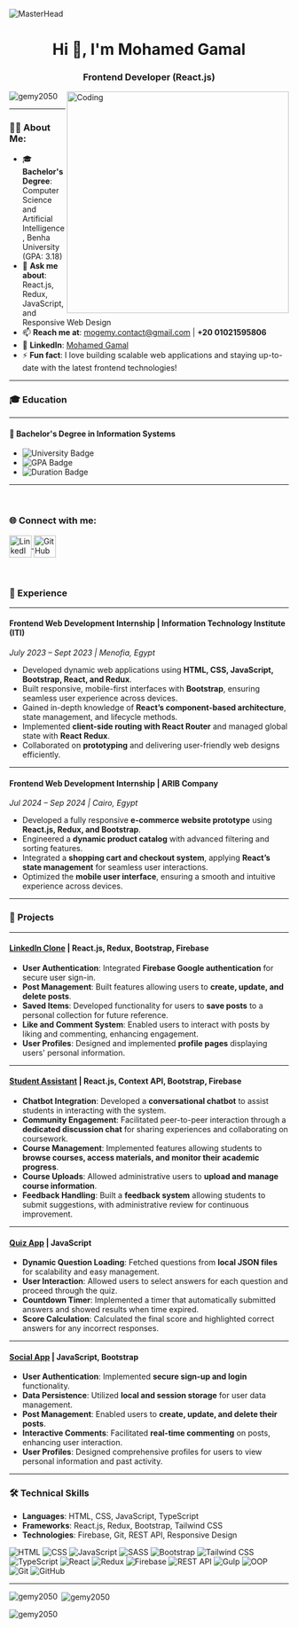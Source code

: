 ![MasterHead](https://i.redd.it/bpxxqqvps4h91.gif)
<h1 align="center">Hi 👋, I'm Mohamed Gamal</h1>
<h3 align="center">Frontend Developer (React.js)</h3>

<img align="right" alt="Coding" width="400" src="https://i.pinimg.com/originals/ee/ed/e2/eeede229147eb053fe863ef1cc7faf0b.gif" />

<p align="left"> 
  <img src="https://komarev.com/ghpvc/?username=gemy2050&label=Profile%20views&color=0e75b6&style=flat" alt="gemy2050" /> 
</p>

---

### 👨‍💻 About Me:
- 🎓 **Bachelor's Degree**: Computer Science and Artificial Intelligence, Benha University (GPA: 3.18)
- 💬 **Ask me about**: React.js, Redux, JavaScript, and Responsive Web Design  
- 📫 **Reach me at**: [mogemy.contact@gmail.com](mailto:mogemy.contact@gmail.com) | **+20 01021595806**  
- 🔗 **LinkedIn**: [Mohamed Gamal](https://www.linkedin.com/in/mohamed-gamal-18a006225/)
- ⚡ **Fun fact**: I love building scalable web applications and staying up-to-date with the latest frontend technologies!  

---

### 🎓 Education

---

#### 🏫 **Bachelor's Degree in Information Systems**

- ![University Badge](https://img.shields.io/badge/Beni_Suef_University-0055A4?style=flat&logo=university&logoColor=white)
- ![GPA Badge](https://img.shields.io/badge/GPA-3.1/4.0-brightgreen)
- ![Duration Badge](https://img.shields.io/badge/Duration-October%202021%20–%20July%202025-yellow)

---

<br>

<h3 align="left">🌐 Connect with me:</h3>
<p align="left">
  <a href="https://linkedin.com/in/mohamed-gamal-18a006225" target="_blank">
    <img align="center" src="https://raw.githubusercontent.com/rahuldkjain/github-profile-readme-generator/master/src/images/icons/Social/linked-in-alt.svg" alt="LinkedIn - Mohamed Gamal" height="40" width="40" />
  </a>
  <a href="https://github.com/gemy2050" target="_blank">
    <img align="center" src="https://raw.githubusercontent.com/rahuldkjain/github-profile-readme-generator/master/src/images/icons/Social/github.svg" alt="GitHub - Mohamed Gamal" height="40" width="40" />
  </a>
</p>

<br>


### 💼 Experience

---

#### Frontend Web Development Internship | Information Technology Institute (ITI)
*July 2023 – Sept 2023 | Menofia, Egypt*

- Developed dynamic web applications using **HTML, CSS, JavaScript, Bootstrap, React, and Redux**.
- Built responsive, mobile-first interfaces with **Bootstrap**, ensuring seamless user experience across devices.
- Gained in-depth knowledge of **React’s component-based architecture**, state management, and lifecycle methods.
- Implemented **client-side routing with React Router** and managed global state with **React Redux**.
- Collaborated on **prototyping** and delivering user-friendly web designs efficiently.

---

#### Frontend Web Development Internship | ARIB Company
*Jul 2024 – Sep 2024 | Cairo, Egypt*

- Developed a fully responsive **e-commerce website prototype** using **React.js, Redux, and Bootstrap**.
- Engineered a **dynamic product catalog** with advanced filtering and sorting features.
- Integrated a **shopping cart and checkout system**, applying **React’s state management** for seamless user interactions.
- Optimized the **mobile user interface**, ensuring a smooth and intuitive experience across devices.

---

### 🚀 Projects

---

#### [LinkedIn Clone](https://github.com/Gemy2050/Linkedin-Clone) | React.js, Redux, Bootstrap, Firebase
- **User Authentication**: Integrated **Firebase Google authentication** for secure user sign-in.
- **Post Management**: Built features allowing users to **create, update, and delete posts**.
- **Saved Items**: Developed functionality for users to **save posts** to a personal collection for future reference.
- **Like and Comment System**: Enabled users to interact with posts by liking and commenting, enhancing engagement.
- **User Profiles**: Designed and implemented **profile pages** displaying users' personal information.

---

#### [Student Assistant](https://github.com/Gemy2050/Chatbot_Project) | React.js, Context API, Bootstrap, Firebase
- **Chatbot Integration**: Developed a **conversational chatbot** to assist students in interacting with the system.
- **Community Engagement**: Facilitated peer-to-peer interaction through a **dedicated discussion chat** for sharing experiences and collaborating on coursework.
- **Course Management**: Implemented features allowing students to **browse courses, access materials, and monitor their academic progress**.
- **Course Uploads**: Allowed administrative users to **upload and manage course information**.
- **Feedback Handling**: Built a **feedback system** allowing students to submit suggestions, with administrative review for continuous improvement.

---

#### [Quiz App](https://github.com/Gemy2050/Prog_Quiz_App) | JavaScript
- **Dynamic Question Loading**: Fetched questions from **local JSON files** for scalability and easy management.
- **User Interaction**: Allowed users to select answers for each question and proceed through the quiz.
- **Countdown Timer**: Implemented a timer that automatically submitted answers and showed results when time expired.
- **Score Calculation**: Calculated the final score and highlighted correct answers for any incorrect responses.

---

#### [Social App](https://github.com/Gemy2050/social_app) | JavaScript, Bootstrap
- **User Authentication**: Implemented **secure sign-up and login** functionality.
- **Data Persistence**: Utilized **local and session storage** for user data management.
- **Post Management**: Enabled users to **create, update, and delete their posts**.
- **Interactive Comments**: Facilitated **real-time commenting** on posts, enhancing user interaction.
- **User Profiles**: Designed comprehensive profiles for users to view personal information and past activity.

---

### 🛠️ Technical Skills

- **Languages**: HTML, CSS, JavaScript, TypeScript
- **Frameworks**: React.js, Redux, Bootstrap, Tailwind CSS
- **Technologies**: Firebase, Git, REST API, Responsive Design

<p align="left">
  <img src="https://img.shields.io/badge/HTML5-E34F26?style=for-the-badge&logo=html5&logoColor=white" alt="HTML" />
  <img src="https://img.shields.io/badge/CSS3-1572B6?style=for-the-badge&logo=css3&logoColor=white" alt="CSS" />
  <img src="https://img.shields.io/badge/JavaScript-F7DF1E?style=for-the-badge&logo=javascript&logoColor=black" alt="JavaScript" />
  <img src="https://img.shields.io/badge/SASS-CC6699?style=for-the-badge&logo=sass&logoColor=white" alt="SASS" />
  <img src="https://img.shields.io/badge/Bootstrap-563D7C?style=for-the-badge&logo=bootstrap&logoColor=white" alt="Bootstrap" />
  <img src="https://img.shields.io/badge/Tailwind_CSS-38B2AC?style=for-the-badge&logo=tailwind-css&logoColor=white" alt="Tailwind CSS" />
  <img src="https://img.shields.io/badge/TypeScript-3178C6?style=for-the-badge&logo=typescript&logoColor=white" alt="TypeScript" />
  <img src="https://img.shields.io/badge/React-61DAFB?style=for-the-badge&logo=react&logoColor=black" alt="React" />
  <img src="https://img.shields.io/badge/Redux-764ABC?style=for-the-badge&logo=redux&logoColor=white" alt="Redux" />
  <img src="https://img.shields.io/badge/Firebase-FFCA28?style=for-the-badge&logo=firebase&logoColor=black" alt="Firebase" />
   <img src="https://img.shields.io/badge/REST_API-02569B?style=for-the-badge&logo=rest-api&logoColor=white" alt="REST API" />
  <img src="https://img.shields.io/badge/Gulp-CF4647?style=for-the-badge&logo=gulp&logoColor=white" alt="Gulp" />
  <img src="https://img.shields.io/badge/OOP-9F2B68?style=for-the-badge&logo=object-oriented-programming&logoColor=white" alt="OOP" />
  <img src="https://img.shields.io/badge/Git-F05032?style=for-the-badge&logo=git&logoColor=white" alt="Git" />
  <img src="https://img.shields.io/badge/Github-181717?style=for-the-badge&logo=github&logoColor=white" alt="GitHub" />
</p>


---

<p><img align="left" src="https://github-readme-stats.vercel.app/api/top-langs?username=gemy2050&show_icons=true&locale=en&layout=compact" alt="gemy2050" /></p>

<p>&nbsp;<img align="center" src="https://github-readme-stats.vercel.app/api?username=gemy2050&show_icons=true&locale=en" alt="gemy2050" /></p>

<p><img align="center" src="https://github-readme-streak-stats.herokuapp.com/?user=gemy2050&" alt="gemy2050" /></p>
